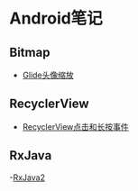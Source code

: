 # Android笔记

## Bitmap
- [Glide头像缩放](./Bitmap/CenterInsideTransformation.md)

## RecyclerView
- [RecyclerView点击和长按事件](./RecyclerView/RecyclerOnItemTouchListener.md)

## RxJava
-[RxJava2](./RxJava/RxJava2.0.md)